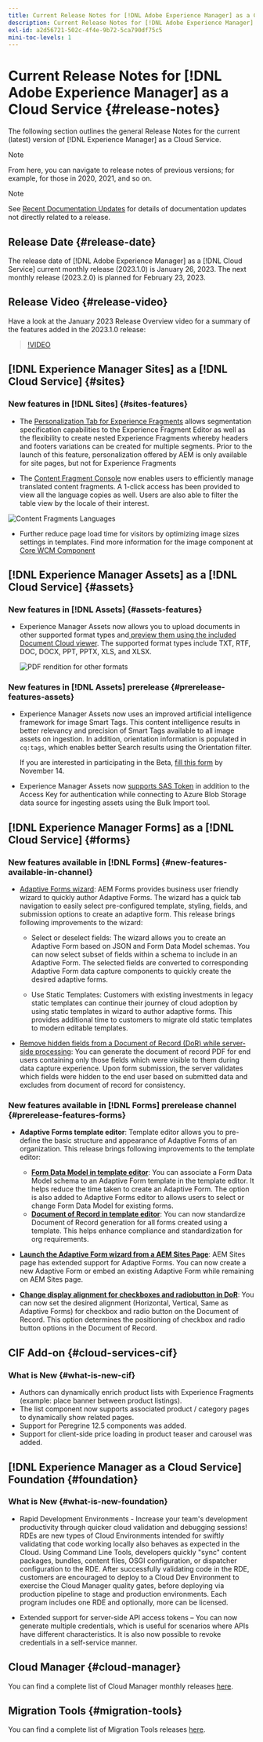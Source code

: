 ```yaml
---
title: Current Release Notes for [!DNL Adobe Experience Manager] as a Cloud Service.
description: Current Release Notes for [!DNL Adobe Experience Manager] as a Cloud Service.
exl-id: a2d56721-502c-4f4e-9b72-5ca790df75c5
mini-toc-levels: 1
---
```


# Current Release Notes for [!DNL Adobe Experience Manager] as a Cloud Service {#release-notes}

The following section outlines the general Release Notes for the current (latest) version of [!DNL Experience Manager] as a Cloud Service.

>[!NOTE]
>
>From here, you can navigate to release notes of previous versions; for example, for those in 2020, 2021, and so on.

>[!NOTE]
>
>See [Recent Documentation Updates](https://experienceleague.adobe.com/docs/experience-manager-release-information/aem-release-updates/doc-updates/documentation-updates.html) for details of documentation updates not directly related to a release.


## Release Date {#release-date}

The release date of [!DNL Adobe Experience Manager] as a [!DNL Cloud Service] current monthly release (2023.1.0) is January 26, 2023. The next monthly release (2023.2.0) is planned for February 23, 2023.

## Release Video {#release-video}

Have a look at the January 2023 Release Overview video for a summary of the features added in the 2023.1.0 release:

>[!VIDEO](https://video.tv.adobe.com/v/3409801/?quality=12)

## [!DNL Experience Manager Sites] as a [!DNL Cloud Service] {#sites}


### New features in [!DNL Sites] {#sites-features}
 
* The [Personalization Tab for Experience Fragments](/help/sites-cloud/authoring/fundamentals/experience-fragments.md#personalization-experience-fragment) allows segmentation specification capabilities to the Experience Fragment Editor as well as the flexibility to create nested Experience Fragments whereby headers and footers variations can be created for multiple segments. Prior to the launch of this feature, personalization offered by AEM is only available for site pages, but not for Experience Fragments

* The [Content Fragment Console](/help/sites-cloud/administering/content-fragments/content-fragments-console.md) now enables users to efficiently manage translated content fragments. A 1-click access has been provided to view all the language copies as well. Users are also able to filter the table view by the locale of their interest.

![Content Fragments Languages](/help/release-notes/assets/cfconsole-languages.png)

* Further reduce page load time for visitors by optimizing image sizes settings in templates. Find more information for the image component at [Core WCM Component](https://github.com/adobe/aem-core-wcm-components)

## [!DNL Experience Manager Assets] as a [!DNL Cloud Service] {#assets}

### New features in [!DNL Assets] {#assets-features}

* Experience Manager Assets now allows you to upload documents in other supported format types and[ preview them using the included Document Cloud viewer](/help/assets/manage-pdf-documents.md). The supported format types include TXT, RTF, DOC, DOCX, PPT, PPTX, XLS, and XLSX.

  ![PDF rendition for other formats](/help/release-notes/assets/multi-page-other-formats.png)


### New features in [!DNL Assets] prerelease {#prerelease-features-assets}

* Experience Manager Assets now uses an improved artificial intelligence framework for image Smart Tags. This content intelligence results in better relevancy and precision of Smart Tags available to all image assets on ingestion. In addition, orientation information is populated in `cq:tags`, which enables better Search results using the Orientation filter.

   If you are interested in participating in the Beta, [fill this form](https://forms.office.com/pages/responsepage.aspx?id=Wht7-jR7h0OUrtLBeN7O4epXZrTVKKdJkUiHeolccf9UNEwyNEpHVEFaODdBNFZQSlFDREZQOVRRTy4u) by November 14.

* Experience Manager Assets now [supports SAS Token](/help/assets/add-assets.md#asset-bulk-ingestor) in addition to the Access Key for authentication while connecting to Azure Blob Storage data source for ingesting assets using the Bulk Import tool.

## [!DNL Experience Manager Forms] as a [!DNL Cloud Service] {#forms}

### New features available in [!DNL Forms] {#new-features-available-in-channel}


* [Adaptive Forms wizard](/help/forms/creating-adaptive-form.md): AEM Forms provides business user friendly wizard to quickly author Adaptive Forms. The wizard has a quick tab navigation to easily select pre-configured template, styling, fields, and submission options to create an adaptive form. This release brings following improvements to the wizard:

  * Select or deselect fields: The wizard allows you to create an Adaptive Form based on JSON and Form Data Model schemas. You can now select subset of fields within a schema to include in an Adaptive Form. The selected fields are converted to corresponding Adaptive Form data capture components to quickly create the desired adaptive forms.

  * Use Static Templates: Customers with existing investments in legacy static templates can continue their journey of cloud adoption by using static templates in wizard to author adaptive forms. This provides additional time to customers to migrate old static templates to modern editable templates.

* [Remove hidden fields from a Document of Record (DoR) while server-side processing](/help/forms/generate-document-of-record-for-non-xfa-based-adaptive-forms.md): You can generate the document of record PDF for end users containing only those fields which were visible to them during data capture experience. Upon form submission, the server validates which fields were hidden to the end user based on submitted data and excludes from document of record for consistency.

### New features available in [!DNL Forms] prerelease channel {#prerelease-features-forms}

* **Adaptive Forms template editor**: Template editor allows you to pre-define the basic structure and appearance of Adaptive Forms of an organization. This release brings following improvements to the template editor:
  * **[Form Data Model in template editor](/help/forms/creating-adaptive-form.md#edit-form-model-properties-of-an-adaptive-form-edit-form-model)**: You can associate a Form Data Model schema to an Adaptive Form template in the template editor. It helps reduce the time taken to create an Adaptive Form. The option is also added to Adaptive Forms editor to allows users to select or change Form Data Model for existing forms.
  * **[Document of Record in template editor](/help/forms/generate-document-of-record-for-non-xfa-based-adaptive-forms.md#document-of-record-support-in-adaptive-form-editor-dor-support-in-adaptiveform)**: You can now standardize Document of Record generation for all forms created using a template. This helps enhance compliance and standardization for org requirements.

* **[Launch the Adaptive Form wizard from a AEM Sites Page](/help/forms/embed-adaptive-form-aem-sites.md)**: AEM Sites page has extended support for Adaptive Forms. You can now create a new Adaptive Form or embed an existing Adaptive Form while remaining on AEM Sites page. 
* **[Change display alignment for checkboxes and radiobutton in DoR](/help/forms/generate-document-of-record-for-non-xfa-based-adaptive-forms.md#customize-the-branding-information-in-document-of-record-customize-the-branding-information-in-document-of-record)**: You can now set the desired alignment (Horizontal, Vertical, Same as Adaptive Forms) for checkbox and radio button on the Document of Record. This option determines the positioning of checkbox and radio button options in the Document of Record. 

## CIF Add-on {#cloud-services-cif}

### What is New {#what-is-new-cif}

* Authors can dynamically enrich product lists with Experience Fragments (example: place banner between product listings).
* The list component now supports associated product / category pages to dynamically show related pages.
* Support for Peregrine 12.5 components was added.
* Support for client-side price loading in product teaser and carousel was added.

## [!DNL Experience Manager as a Cloud Service] Foundation {#foundation}

### What is New {#what-is-new-foundation}

* Rapid Development Environments - Increase your team's development productivity through quicker cloud validation and debugging sessions! RDEs are new types of Cloud Environments intended for swiftly validating that code working locally also behaves as expected in the Cloud. Using Command Line Tools, developers quickly "sync" content packages, bundles, content files, OSGI configuration, or dispatcher configuration to the RDE. After successfully validating code in the RDE, customers are encouraged to deploy to a Cloud Dev Environment to exercise the Cloud Manager quality gates, before deploying via production pipeline to stage and production environments. Each program includes one RDE and optionally, more can be licensed.

* Extended support for server-side API access tokens – You can now generate multiple credentials, which is useful for scenarios where APIs have different characteristics. It is also now possible to revoke credentials in a self-service manner.

## Cloud Manager {#cloud-manager}

You can find a complete list of Cloud Manager monthly releases [here](/help/implementing/cloud-manager/release-notes-cloud-manager/release-notes-cm-current.md).

## Migration Tools {#migration-tools}

You can find a complete list of Migration Tools releases [here](/help/journey-migration/release-notes/release-notes-migration-tools-current.md).
